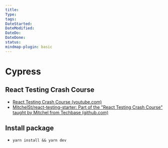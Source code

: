 ```yaml
---
title:
Type:
tags:
DateStarted:
DateModified:
DateDo:
DateDone:
status:
mindmap-plugin: basic
---
```


# Cypress

## React Testing Crash Course

- [React Testing Crash Course (youtube.com)](https://www.youtube.com/watch?v=OVNjsIto9xM)
- [MitchelSt/react-testing-starter: Part of the "React Testing Crash Course" taught by Mitchel from Techbase (github.com)](https://github.com/MitchelSt/react-testing-starter)

## Install package

- `yarn install && yarn dev`
